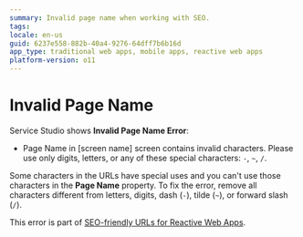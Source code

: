 ```yaml
---
summary: Invalid page name when working with SEO. 
tags:
locale: en-us
guid: 6237e558-882b-40a4-9276-64dff7b6b16d
app_type: traditional web apps, mobile apps, reactive web apps
platform-version: o11
---
```


# Invalid Page Name

Service Studio shows **Invalid Page Name Error**:

* Page Name in [screen name] screen contains invalid characters. Please use only digits, letters, or any of these special characters: `-`, `~`, `/`.

Some characters in the URLs have special uses and you can't use those characters in the **Page Name** property. To fix the error, remove all characters different from letters, digits, dash (`-`), tilde (`~`), or forward slash (`/`).

<div class="info" markdown="1">

This error is part of [SEO-friendly URLs for Reactive Web Apps](../../../develop/seo/intro.md).

</div>